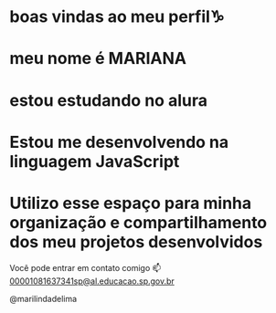 # boas vindas ao meu perfil♑
# meu nome é MARIANA
# estou estudando no alura 
# Estou me desenvolvendo na linguagem JavaScript
# Utilizo esse espaço para minha organização e compartilhamento dos meu projetos desenvolvidos
Você pode entrar em contato comigo 📫
00001081637341sp@al.educacao.sp.gov.br

@marilindadelima
